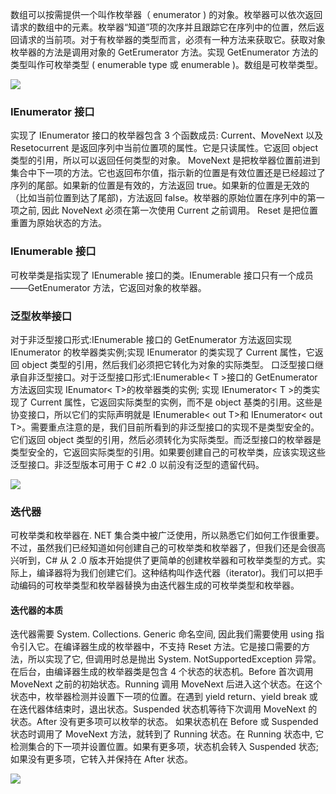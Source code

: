 数组可以按需提供一个叫作枚举器（ enumerator ) 的对象。枚举器可以依次返回请求的数组中的元素。枚举器“知道”项的次序并且跟踪它在序列中的位置，然后返回请求的当前项。对于有枚举器的类型而言，必须有一种方法来获取它。获取对象枚举器的方法是调用对象的 GetErumerator 方法。实现 GetEnumerator 方法的类型叫作可枚举类型 ( enumerable type 或 enumerable )。数组是可枚举类型。


![](https://cdn.staticaly.com/gh/abottleofmilk/CDN@master/img/20221114135815.png)

### IEnumerator 接口

实现了 IEnumerator 接口的枚举器包含 3 个函数成员: Current、MoveNext 以及 Resetocurrent 是返回序列中当前位置项的属性。它是只读属性。它返回 object 类型的引用，所以可以返回任何类型的对象。
MoveNext 是把枚举器位置前进到集合中下一项的方法。它也返回布尔值，指示新的位置是有效位置还是已经超过了序列的尾部。如果新的位置是有效的，方法返回 true。如果新的位置是无效的（比如当前位置到达了尾部)，方法返回 false。枚举器的原始位置在序列中的第一项之前, 因此 NoveNext 必须在第一次使用 Current 之前调用。
Reset 是把位置重置为原始状态的方法。

### IEnumerable 接口

可枚举类是指实现了 IEnumerable 接口的类。IEnumerable 接口只有一个成员——GetEnumerator 方法，它返回对象的枚举器。

### 泛型枚举接口

对于非泛型接口形式:IEnumerable 接口的 GetEnumerator 方法返回实现 IEnumerator 的枚举器类实例;实现 IEnumerator 的类实现了 Current 属性，它返回 object 类型的引用，然后我们必须把它转化为对象的实际类型。
口泛型接口继承自非泛型接口。对于泛型接口形式:IEnumerable< T >接口的 GetEnumerator 方法返回实现 IEnumator< T>的枚举器类的实例; 实现 IEnumerator< T >的类实现了 Current 属性，它返回实际类型的实例，而不是 object 基类的引用。这些是协变接口，所以它们的实际声明就是 IEnumerable< out T>和 IEnumerator< out T>。需要重点注意的是，我们目前所看到的非泛型接口的实现不是类型安全的。它们返回 object 类型的引用，然后必须转化为实际类型。而泛型接口的枚举器是类型安全的，它返回实际类型的引用。如果要创建自己的可枚举类，应该实现这些泛型接口。非泛型版本可用于 C #2 .0 以前没有泛型的遗留代码。
	
![](https://cdn.staticaly.com/gh/abottleofmilk/CDN@master/img/20221114151041.png)



### 迭代器

可枚举类和枚举器在. NET 集合类中被广泛使用，所以熟悉它们如何工作很重要。不过，虽然我们已经知道如何创建自己的可枚举类和枚举器了，但我们还是会很高兴听到，C# 从 2 .0 版本开始提供了更简单的创建枚举器和可枚举类型的方式。实际上，编译器将为我们创建它们。这种结构叫作迭代器（iterator)。我们可以把手动编码的可枚举类型和枚举器替换为由迭代器生成的可枚举类型和枚举器。

#### 迭代器的本质

迭代器需要 System. Collections. Generic 命名空间, 因此我们需要使用 using 指令引入它。在编译器生成的枚举器中，不支持 Reset 方法。它是接口需要的方法，所以实现了它, 但调用时总是抛出 System. NotSupportedException 异常。
在后台，由编译器生成的枚举器类是包含 4 个状态的状态机。Before 首次调用 MoveNext 之前的初始状态。Running 调用 MoveNext 后进入这个状态。在这个状态中，枚举器检测并设置下一项的位置。在遇到 yield return、yield break 或在迭代器体结束时，退出状态。Suspended 状态机等待下次调用 MoveNext 的状态。After 没有更多项可以枚举的状态。
如果状态机在 Before 或 Suspended 状态时调用了 MoveNext 方法，就转到了 Running 状态。在 Running 状态中, 它检测集合的下一项并设置位置。如果有更多项，状态机会转入 Suspended 状态; 如果没有更多项，它转入并保持在 After 状态。


![](https://cdn.staticaly.com/gh/abottleofmilk/CDN@master/img/20221114135230.png)